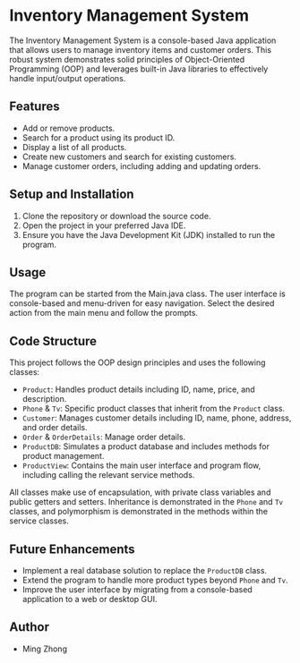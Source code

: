 # Inventory Management System

The Inventory Management System is a console-based Java application that allows users to manage inventory items and customer orders. This robust system demonstrates solid principles of Object-Oriented Programming (OOP) and leverages built-in Java libraries to effectively handle input/output operations.

## Features

- Add or remove products.
- Search for a product using its product ID.
- Display a list of all products.
- Create new customers and search for existing customers.
- Manage customer orders, including adding and updating orders.

## Setup and Installation

1. Clone the repository or download the source code.
2. Open the project in your preferred Java IDE.
3. Ensure you have the Java Development Kit (JDK) installed to run the program.

## Usage

The program can be started from the Main.java class. The user interface is console-based and menu-driven for easy navigation. Select the desired action from the main menu and follow the prompts.

## Code Structure

This project follows the OOP design principles and uses the following classes:

- `Product`: Handles product details including ID, name, price, and description.
- `Phone` & `Tv`: Specific product classes that inherit from the `Product` class.
- `Customer`: Manages customer details including ID, name, phone, address, and order details.
- `Order` & `OrderDetails`: Manage order details.
- `ProductDB`: Simulates a product database and includes methods for product management.
- `ProductView`: Contains the main user interface and program flow, including calling the relevant service methods.

All classes make use of encapsulation, with private class variables and public getters and setters. Inheritance is demonstrated in the `Phone` and `Tv` classes, and polymorphism is demonstrated in the methods within the service classes.

## Future Enhancements

- Implement a real database solution to replace the `ProductDB` class.
- Extend the program to handle more product types beyond `Phone` and `Tv`.
- Improve the user interface by migrating from a console-based application to a web or desktop GUI.

## Author

- Ming Zhong
